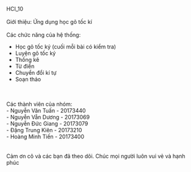 HCI_10<br>
<br>
Giới thiệu: Ứng dụng học gõ tốc kí<br>
<br>
Các chức năng của hệ thống:<br>
- Học gõ tốc ký (cuối mỗi bài có kiểm tra)<br>
- Luyện gõ tốc ký<br>
- Thống kê<br>
- Từ điển<br>
- Chuyển đổi kí tự<br>
- Soạn thảo<br>
<br>
<br>
Các thành viên của nhóm:<br>
- Nguyễn Văn Tuấn - 20173440<br>
- Nguyễn Vẵn Dương - 20173069<br>
- Nguyễn Đức Giang - 20173079<br>
- Đặng Trung Kiên - 20173210<br>
- Hoàng Minh Tiến - 20173400<br>
<br>
<br>
Cảm ơn cô và các bạn đã theo dõi. Chúc mọi người luôn vui vẻ và hạnh phúc
